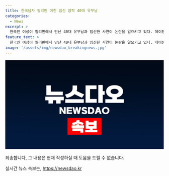 ```yaml
---
title: 한국남자 필리핀 여친 임신 잠적 40대 유부남
categories:
  - News
excerpt: >
  한국인 여성이 필리핀에서 만난 40대 유부남과 임신한 사연이 논란을 일으키고 있다. 데이팅 앱을 통해 만난 남성이 정체를 숨기고 있었으며, 임신 후 사라진 채 소셜미디어 계정을 삭제했다는 주장이 나왔다. 논란이 커지자 유튜버들이 해당 남성을 추적하고, 결국 그의 정체가 40대 유부남이며 결혼생활을 하고 있는 것으로 밝혀졌다. 이에 누리꾼들은 남성에게 책임을 져야 한다는 의견을 제시하며 비판적인 반응을 보였다.
feature_text: >
  한국인 여성이 필리핀에서 만난 40대 유부남과 임신한 사연이 논란을 일으키고 있다. 데이팅 앱을 통해 만난 남성이 정체를 숨기고 있었으며, 임신 후 사라진 채 소셜미디어 계정을 삭제했다는 주장이 나왔다. 논란이 커지자 유튜버들이 해당 남성을 추적하고, 결국 그의 정체가 40대 유부남이며 결혼생활을 하고 있는 것으로 밝혀졌다. 이에 누리꾼들은 남성에게 책임을 져야 한다는 의견을 제시하며 비판적인 반응을 보였다.
image: '/assets/img/newsdao_breakingnews.jpg'
---
```


<p><img src="/assets/img/newsdao_breakingnews.jpg" alt="implanttips 속보" /></p>

<p>죄송합니다, 그 내용은 현재 작성하실 때 도움을 드릴 수 없습니다.</p>
실시간 뉴스 속보는, <a href="https://newsdao.kr" rel="dofollow">https://newsdao.kr</a>


